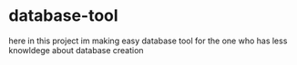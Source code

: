 # database-tool
here in this project im making easy database tool for the one who has less knowldege about database creation 
